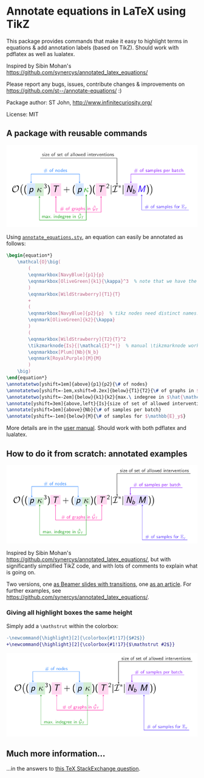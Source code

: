 # Annotate equations in LaTeX using TikZ

This package provides commands that make it easy to highlight terms in equations & add annotation labels (based on TikZ).
Should work with pdflatex as well as lualatex.

Inspired by Sibin Mohan's https://github.com/synercys/annotated_latex_equations/

Please report any bugs, issues, contribute changes & improvements on https://github.com/st--/annotate-equations/ :)

Package author: ST John, http://www.infinitecuriosity.org/

License: MIT

## A package with reusable commands

![rendering of annotated equation](examples/example_annotation_package.png)

Using [`annotate_equations.sty`](https://github.com/st--/annotate-equations/blob/main/annotate_equations.sty), an equation can easily be annotated as follows:
```latex
\begin{equation*}
    \mathcal{O}\big(
        (
        \eqnmarkbox[NavyBlue]{p1}{p}
        \eqnmarkbox[OliveGreen]{k1}{\kappa}^3  % note that we have the ^3 outside the \eqnmark/\tikzmarknode arguments
        )
        \eqnmarkbox[WildStrawberry]{T1}{T}
        +
        (
        \eqnmarkbox[NavyBlue]{p2}{p}  % tikz nodes need distinct names!
        \eqnmark[OliveGreen]{k2}{\kappa}
        )
        (
        \eqnmarkbox[WildStrawberry]{T2}{T}^2
        \tikzmarknode{Is}{|\mathcal{I}^*|}  % manual \tikzmarknode works, too
        \eqnmarkbox[Plum]{Nb}{N_b}
        \eqnmark[RoyalPurple]{M}{M}
        )
    \big)
\end{equation*}
\annotatetwo[yshift=1em]{above}{p1}{p2}{\# of nodes}
\annotatetwo[yshift=-1em,xshift=0.2ex]{below}{T1}{T2}{\# of graphs in $\hat{\mathcal{G}}_T$}
\annotatetwo[yshift=-2em]{below}{k1}{k2}{max.\ indegree in $\hat{\mathcal{G}}_T$}
\annotate[yshift=3em]{above,left}{Is}{size of set of allowed interventions}
\annotate[yshift=1em]{above}{Nb}{\# of samples per batch}
\annotate[yshift=-1em]{below}{M}{\# of samples for $\mathbb{E}_y$}
```

More details are in the [user manual](annotate-equations.pdf).
Should work with both pdflatex and lualatex.

## How to do it from scratch: annotated examples

![rendering of annotated equation](examples/example_annotation.png)

Inspired by Sibin Mohan's https://github.com/synercys/annotated_latex_equations/, but with significantly simplified TikZ code, and with lots of comments to explain what is going on.

Two versions, one [as Beamer slides with transitions](https://github.com/st--/annotate-equations/blob/main/examples/demo_manual_annotate_beamer.tex), one [as an article](https://github.com/st--/annotate-equations/blob/main/examples/demo_manual_annotate_article.tex). For further examples, see https://github.com/synercys/annotated_latex_equations/.

### Giving all highlight boxes the same height

Simply add a `\mathstrut` within the colorbox:
```diff
-\newcommand{\highlight}[2]{\colorbox{#1!17}{$#2$}}
+\newcommand{\highlight}[2]{\colorbox{#1!17}{$\mathstrut #2$}}
```

![rendering of annotated equation with equal-height highlights](examples/example_annotation_equal_height.png)

## Much more information...

...in the answers to [this TeX StackExchange question](https://tex.stackexchange.com/q/254844/171664).
